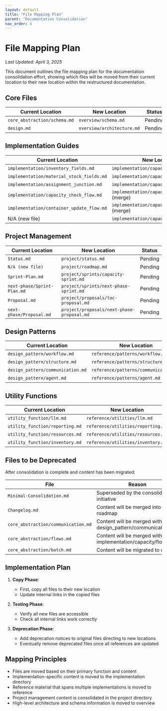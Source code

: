 ```yaml
---
layout: default
title: "File Mapping Plan"
parent: "Documentation Consolidation"
nav_order: 4
---
```


# File Mapping Plan

*Last Updated: April 3, 2025*

This document outlines the file mapping plan for the documentation consolidation effort, showing which files will be moved from their current location to their new location within the restructured documentation.

## Core Files

| Current Location | New Location | Status |
|------------------|--------------|--------|
| `core_abstraction/schema.md` | `overview/schema.md` | Pending |
| `design.md` | `overview/architecture.md` | Pending |

## Implementation Guides

| Current Location | New Location | Status |
|------------------|--------------|--------|
| `implementation/inventory_fields.md` | `implementation/capacity/inventory.md` | Pending |
| `implementation/material_stock_fields.md` | `implementation/capacity/stock.md` | Pending |
| `implementation/assignment_junction.md` | `implementation/capacity/junction.md` | Pending |
| `implementation/capacity_check_flow.md` | `implementation/capacity/flows.md` (merge) | Pending |
| `implementation/container_update_flow.md` | `implementation/capacity/flows.md` (merge) | Pending |
| N/A (new file) | `implementation/capacity/validation.md` | Pending |

## Project Management

| Current Location | New Location | Status |
|------------------|--------------|--------|
| `Status.md` | `project/status.md` | Pending |
| `N/A (new file)` | `project/roadmap.md` | Pending |
| `Sprint-Plan.md` | `project/sprints/capacity-sprint.md` | Pending |
| `next-phase/Sprint-Plan.md` | `project/sprints/next-phase-sprint.md` | Pending |
| `Proposal.md` | `project/proposals/toc-proposal.md` | Pending |
| `next-phase/Proposal.md` | `project/proposals/next-phase-proposal.md` | Pending |

## Design Patterns

| Current Location | New Location | Status |
|------------------|--------------|--------|
| `design_pattern/workflow.md` | `reference/patterns/workflow.md` | Pending |
| `design_pattern/structure.md` | `reference/patterns/structure.md` | Pending |
| `design_pattern/communication.md` | `reference/patterns/communication.md` | Pending |
| `design_pattern/agent.md` | `reference/patterns/agent.md` | Pending |

## Utility Functions

| Current Location | New Location | Status |
|------------------|--------------|--------|
| `utility_function/llm.md` | `reference/utilities/llm.md` | Pending |
| `utility_function/reporting.md` | `reference/utilities/reporting.md` | Pending |
| `utility_function/resources.md` | `reference/utilities/resources.md` | Pending |
| `utility_function/inventory.md` | `reference/utilities/inventory.md` | Pending |

## Files to be Deprecated

After consolidation is complete and content has been migrated:

| File | Reason | Status |
|------|--------|--------|
| `Minimal-Consolidation.md` | Superseded by the consolidation initiative | Pending |
| `Changelog.md` | Content will be merged into roadmap | Pending |
| `core_abstraction/communication.md` | Content will be merged with design_pattern/communication.md | Pending |
| `core_abstraction/flows.md` | Content will be merged with implementation/capacity/flows.md | Pending |
| `core_abstraction/batch.md` | Content will be migrated to utilities | Pending |

## Implementation Plan

1. **Copy Phase**: 
   - First, copy all files to their new location
   - Update internal links in the copied files

2. **Testing Phase**:
   - Verify all new files are accessible
   - Check all internal links work correctly

3. **Deprecation Phase**:
   - Add deprecation notices to original files directing to new locations
   - Eventually remove deprecated files once all references are updated

## Mapping Principles

- Files are moved based on their primary function and content
- Implementation-specific content is moved to the implementation directory
- Reference material that spans multiple implementations is moved to reference
- Project management content is consolidated in the project directory
- High-level architecture and schema information is moved to overview 
